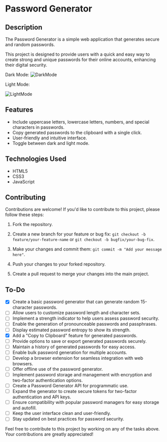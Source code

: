 # Password Generator

## Description

The Password Generator is a simple web application that generates secure and random passwords. 

This project is designed to provide users with a quick and easy way to create strong and unique passwords for their online accounts, enhancing their digital security.

Dark Mode:
![DarkMode](https://github.com/Razen04/Password_Generator/assets/73794553/86847ef5-4e6a-4e3b-95ed-dcc54bc0a48c)

Light Mode:

![LightMode](https://github.com/Razen04/Password_Generator/assets/73794553/cf5d06c7-2788-4e67-bb91-347330846b3d)



## Features

- Include uppercase letters, lowercase letters, numbers, and special characters in passwords.
- Copy generated passwords to the clipboard with a single click.
- User-friendly and intuitive interface.
- Toggle between dark and light mode.

## Technologies Used

- HTML5
- CSS3
- JavaScript

## Contributing

Contributions are welcome! If you'd like to contribute to this project, please follow these steps:

1. Fork the repository.

2. Create a new branch for your feature or bug fix: `git checkout -b feature/your-feature-name` or `git checkout -b bugfix/your-bug-fix`.

3. Make your changes and commit them: `git commit -m "Add your message here"`.

4. Push your changes to your forked repository.

5. Create a pull request to merge your changes into the main project.


## To-Do

- [x] Create a basic password generator that can generate random 15-character passwords.
- [ ] Allow users to customize password length and character sets.
- [ ] Implement a strength indicator to help users assess password security.
- [ ] Enable the generation of pronounceable passwords and passphrases.
- [ ] Display estimated password entropy to show its strength.
- [x] Add a "Copy to Clipboard" feature for generated passwords.
- [ ] Provide options to save or export generated passwords securely.
- [ ] Maintain a history of generated passwords for easy access.
- [ ] Enable bulk password generation for multiple accounts.
- [ ] Develop a browser extension for seamless integration with web browsers.
- [ ] Offer offline use of the password generator.
- [ ] Implement password storage and management with encryption and two-factor authentication options.
- [ ] Create a Password Generator API for programmatic use.
- [ ] Expand the generator to create secure tokens for two-factor authentication and API keys.
- [ ] Ensure compatibility with popular password managers for easy storage and autofill.
- [ ] Keep the user interface clean and user-friendly.
- [ ] Stay updated on best practices for password security.

Feel free to contribute to this project by working on any of the tasks above. Your contributions are greatly appreciated!

